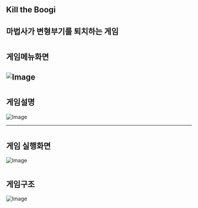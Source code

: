#
  Kill the Boogi 
---
마법사가 변형부기를 퇴치하는 게임
---

#
  게임메뉴화면
---
![Image](https://github.com/user-attachments/assets/f964338b-6a8d-4588-a098-919cc9d9445b)
---

#
  게임설명 
---
![Image](https://github.com/user-attachments/assets/6d711310-e6bb-4c9b-b4a9-61d6b2d87a77)

---

#
  게임 실행화면
---

![Image](https://github.com/user-attachments/assets/e877658b-0f6f-4699-bfd8-5e1032ca0dc4)

#
  게임구조
---

![Image](https://github.com/user-attachments/assets/d4fae180-19c4-4a9c-8066-6dfcbe8a4707)
